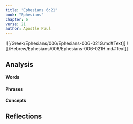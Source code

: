 ```yaml
---
title: "Ephesians 6:21"
book: "Ephesians"
chapter: 6
verse: 21
author: Apostle Paul
---
```

![[/Greek/Ephesians/006/Ephesians-006-021G.md#Text]]
![[/Hebrew/Ephesians/006/Ephesians-006-021H.md#Text]]

## Analysis

#### Words

#### Phrases

#### Concepts

## Reflections
